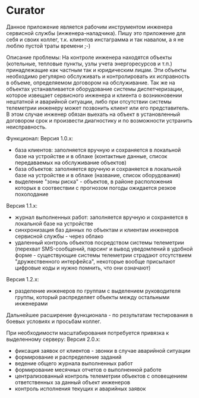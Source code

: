 # Curator
Данное приложение является рабочим инструментом инженера сервисной службы (инженера-наладчика). Пишу это приложение для себя и своих коллег, т.к. клиентов инстаграмма и так навалом, а я не люблю пустой траты времени ;-)

Описание проблемы:
На контроле инженера находятся объекты (котельные, тепловые пункты, узлы учета энергоресурсов и т.п.) принадлежащие как частным так и юридическим лицам. Эти объекты необходимо регулярно обслуживать и контролировать их исправность в объеме, определяемом договором на обслуживание. Так же на объектах устанавливается оборудование системы диспетчеризации, которое извещает сервисного инженера и клиента о возникновении нештатной и аварийной ситуации, либо при отсутствии системы телеметрии инженеру может позвонить клиент или его представитель. В этом случае инженер обязан выехать на объект в установленный договором срок и произвести диагностику и по возможности устранить неисправность.

Функционал:
Версия 1.0.х:
- база клиентов: заполняется вручную и сохраняется в локальной базе на устройстве и в облаке (контактные данные, список передаваемых на обслуживание объектов)
- база объектов: заполняется вручную и сохраняется в локальной базе на устройстве и в облаке (название, список оборудования)
- выделение "зоны риска" - объектов, в районе расположения которых в соотвествии с прогнозом погоды ожидается резкое похолодание

Версия 1.1.х:
- журнал выполненных работ: заполняется вручную и сохраняется в локальной базе на устройстве
- синхронизация баз данных по объектам и клиентам инженеров сервисной службы - через облако
- удаленный контроль объектов посредством системы телеметрии (перехват SMS-сообщений, парсинг и вывод уведомлений в удобной форме - существующие системы телеметрии страдают отсутствием "дружественного интерфейса", некоторые вообще присылают цифровые коды и нужно помнить, что они означают)

Версия 1.2.х:
- разделение инженеров по группам с выделением руководителя группы, который распределяет объекты между остальными инженерами

Дальнейшее расширение функционала - по результатам тестирования в боевых условиях и просьбам коллег.


При необходимости масштабирования потребуется привязка к выделенному серверу:
Версия 2.0.х:
- фиксация заявок от клиентов - звонки в случае аварийной ситуации
- формирование и распределение заданий
- ведение общего журнала выполненных работ
- формирование месячных отчетов о выполненной работе
- централизованный контроль телеметрии объектов с оповещением ответственных за данный объект инженеров
- контроль исполнения текущих и аварийных заявок
